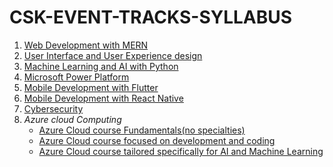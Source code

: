 # CSK-EVENT-TRACKS-SYLLABUS

1. [Web Development with MERN](./Web%20Development%20with%20MERN.md)
2. [User Interface and User Experience design](./User%20Interface%20and%20User%20Experience%20design%20Course.md)
3. [Machine Learning and AI with Python](./Machine%20Learning%20and%20AI%20with%20Python%20course.md)
4. [Microsoft Power Platform](./Microsoft%20Power%20Platform%20Course%20Outline.md)
5. [Mobile Development with Flutter](./Mobile%20Development%20with%20Flutter%20course.md)
6. [Mobile Development with React Native](./Mobile%20Development%20with%20React%20Native%20course.md)
7. [Cybersecurity](./Cybersecurity%20course.md)
8. *Azure cloud Computing*
    - [Azure Cloud course Fundamentals(no specialties)](./Azure%20Cloud%20course%20Fundamentals(no%20specialties).md)
    - [Azure Cloud course focused on development and coding](./Azure%20Cloud%20course%20focused%20on%20development%20and%20coding.md)
    - [Azure Cloud course tailored specifically for AI and Machine Learning](./Azure%20Cloud%20course%20tailored%20specifically%20for%20AI%20and%20Machine%20Learning.md)